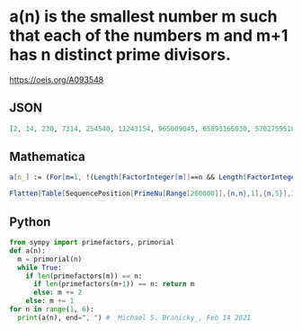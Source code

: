 # a\(n\) is the smallest number m such that each of the numbers m and m\+1 has n distinct prime divisors\.
https://oeis.org/A093548
## JSON
```JSON
[2, 14, 230, 7314, 254540, 11243154, 965009045, 65893166030, 5702759516090, 490005293940084, 76622240600506314]
```
## Mathematica
```Mathematica
a[n_] := (For[m=1, !(Length[FactorInteger[m]]==n && Length[FactorInteger[m+1]]==n), m++ ];m);Do[Print[a[n]], {n, 7}]
```
```Mathematica
Flatten[Table[SequencePosition[PrimeNu[Range[260000]],{n,n},1],{n,5}],1][[;;,1]] (* To generate more terms, increase the Range and n constants. *) (* _Harvey P. Dale_, Jun 08 2023 *)
```
## Python
```Python
from sympy import primefactors, primorial
def a(n):
  m = primorial(n)
  while True:
    if len(primefactors(m)) == n:
      if len(primefactors(m+1)) == n: return m
      else: m += 2
    else: m += 1
for n in range(1, 6):
  print(a(n), end=", ") # _Michael S. Branicky_, Feb 14 2021
```
